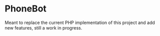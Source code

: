 # PhoneBot
Meant to replace the current PHP implementation of this project and add new features, still a work in progress.
